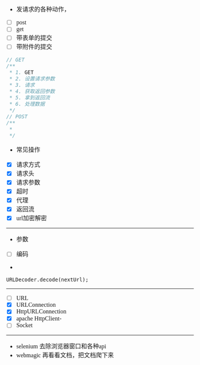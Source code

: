 <font face="SimSun" size=3>

- 发请求的各种动作，
- [ ] post
- [ ] get
- [ ] 带表单的提交
- [ ] 带附件的提交
~~~java
// GET
/**
 * 1. GET
 * 2. 设置请求参数
 * 3. 请求
 * 4. 获取返回参数
 * 5. 拿到返回流
 * 6. 处理数据
 */
// POST
/**
 * 
 */
~~~
- 常见操作
- [x] 请求方式
- [x] 请求头
- [x] 请求参数
- [x] 超时
- [x] 代理
- [x] 返回流
- [x] url加密解密

---

- 参数
- [ ] 编码
- 

~~~
URLDecoder.decode(nextUrl);
~~~

---

- [ ] URL
- [x] URLConnection
- [x] HttpURLConnection
- [x] apache HttpClient- 
- [ ] Socket

---

- selenium 去除浏览器窗口和各种api
- webmagic 再看看文档，把文档爬下来

</font>